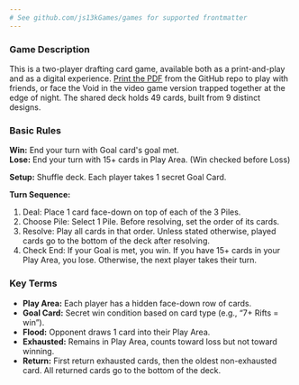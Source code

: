 ```yaml
---
# See github.com/js13kGames/games for supported frontmatter
---
```

### Game Description
This is a two-player drafting card game, available both as a print-and-play and as a digital experience. 
[Print the PDF](//github.com/js13kGames/dusk/blob/master/dusk-print-to-play.pdf?raw=true) from the GitHub repo to play
with friends, or face the Void in the video game version trapped together at the edge of night. The shared deck holds 
49 cards, built from 9 distinct designs.

### Basic Rules
**Win:** End your turn with Goal card's goal met.\
**Lose:** End your turn with 15+ cards in Play Area. (Win checked before Loss)

**Setup:** Shuffle deck. Each player takes 1 secret Goal Card.

**Turn Sequence:**
1) Deal: Place 1 card face-down on top of each of the 3 Piles.
2) Choose Pile: Select 1 Pile. Before resolving, set the order of its cards.
3) Resolve: Play all cards in that order. Unless stated otherwise, played cards go to the bottom of the deck after resolving.
4) Check End: If your Goal is met, you win. If you have 15+ cards in your Play Area, you lose. Otherwise, the next player takes their turn.

### Key Terms
- **Play Area:** Each player has a hidden face-down row of cards.
- **Goal Card:** Secret win condition based on card type (e.g., “7+ Rifts = win”).
- **Flood:** Opponent draws 1 card into their Play Area.
- **Exhausted:** Remains in Play Area, counts toward loss but not toward winning.
- **Return:** First return exhausted cards, then the oldest non-exhausted card. All returned cards go to the bottom of the deck.
